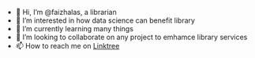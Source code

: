 - 👋 Hi, I’m @faizhalas, a librarian
- 👀 I’m interested in how data science can benefit library
- 🌱 I’m currently learning many things
- 💞️ I’m looking to collaborate on any project to emhamce library services
- 📫 How to reach me on [Linktree](https://linktr.ee/faizhalas)

